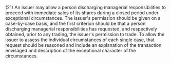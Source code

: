 (21) An issuer may allow a person discharging managerial responsibilities to proceed with immediate sales of its shares during a closed period under exceptional circumstances. The issuer's permission should be given on a case-by-case basis, and the first criterion should be that a person discharging managerial responsibilities has requested, and respectively obtained, prior to any trading, the issuer's permission to trade. To allow the issuer to assess the individual circumstances of each single case, that request should be reasoned and include an explanation of the transaction envisaged and description of the exceptional character of the circumstances.